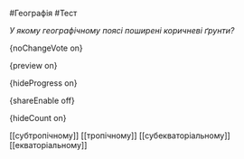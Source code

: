 #Географія #Тест

*У якому географічному поясі поширені коричневі ґрунти?*

{noChangeVote on}

{preview on}

{hideProgress on}

{shareEnable off}

{hideCount on}

[[субтропічному]]
[[тропічному]]
[[субекваторіальному]]
[[екваторіальному]]
